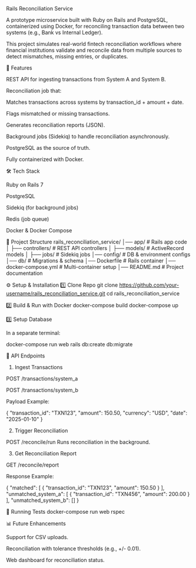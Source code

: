 Rails Reconciliation Service

A prototype microservice built with Ruby on Rails and PostgreSQL, containerized using Docker, for reconciling transaction data between two systems (e.g., Bank vs Internal Ledger).

This project simulates real-world fintech reconciliation workflows where financial institutions validate and reconcile data from multiple sources to detect mismatches, missing entries, or duplicates.

🚀 Features

REST API for ingesting transactions from System A and System B.

Reconciliation job that:

Matches transactions across systems by transaction_id + amount + date.

Flags mismatched or missing transactions.

Generates reconciliation reports (JSON).

Background jobs (Sidekiq) to handle reconciliation asynchronously.

PostgreSQL as the source of truth.

Fully containerized with Docker.

🛠 Tech Stack

Ruby on Rails 7

PostgreSQL

Sidekiq (for background jobs)

Redis (job queue)

Docker & Docker Compose

📂 Project Structure
rails_reconciliation_service/
│── app/                # Rails app code
│   ├── controllers/    # REST API controllers
│   ├── models/         # ActiveRecord models
│   ├── jobs/           # Sidekiq jobs
│── config/             # DB & environment configs
│── db/                 # Migrations & schema
│── Dockerfile          # Rails container
│── docker-compose.yml  # Multi-container setup
│── README.md           # Project documentation

⚙️ Setup & Installation
1️⃣ Clone Repo
git clone https://github.com/your-username/rails_reconciliation_service.git
cd rails_reconciliation_service

2️⃣ Build & Run with Docker
docker-compose build
docker-compose up

3️⃣ Setup Database

In a separate terminal:

docker-compose run web rails db:create db:migrate

🔑 API Endpoints
1. Ingest Transactions

POST /transactions/system_a

POST /transactions/system_b

Payload Example:

{
  "transaction_id": "TXN123",
  "amount": 150.50,
  "currency": "USD",
  "date": "2025-01-10"
}

2. Trigger Reconciliation

POST /reconcile/run
Runs reconciliation in the background.

3. Get Reconciliation Report

GET /reconcile/report

Response Example:

{
  "matched": [
    { "transaction_id": "TXN123", "amount": 150.50 }
  ],
  "unmatched_system_a": [
    { "transaction_id": "TXN456", "amount": 200.00 }
  ],
  "unmatched_system_b": []
}

🧪 Running Tests
docker-compose run web rspec

📊 Future Enhancements

Support for CSV uploads.

Reconciliation with tolerance thresholds (e.g., +/- 0.01).

Web dashboard for reconciliation status.